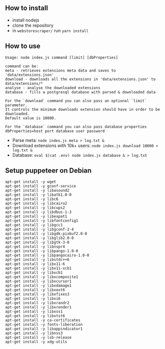 ## How to install

* install nodejs
* clone the repository
* in `webstorescraper/` run `yarn install`

## How to use

```
Usage: node index.js command [limit] [dbProperties]

command can be:
meta - retrieves extensions meta data and saves to 'data/extensions.json'
download - downloads all the extensions in 'data/extensions.json' to data/extensions/*
analyse - analyse the downloaded extensions
database - fills a postgresql database with parsed & downloaded data

For the `download` command you can also pass an optional `limit` parameter.
It controls the minimum downloads extension should have in order to be downloaded.
Default value is 10000.

For the `database` command you can also pass database properties
dbProperties=host port database user password
```

* Parse meta: `node index.js meta > log.txt &`
* Download extensions with 10k+ users: `node index.js download 10000 > log.txt &`
* Database: `eval $(cat .env) node index.js database & > log.txt`

## Setup puppeteer on Debian

```
apt-get install -y wget
apt-get install -y gconf-service
apt-get install -y libasound2
apt-get install -y libatk1.0-0
apt-get install -y libc6
apt-get install -y libcairo2
apt-get install -y libcups2
apt-get install -y libdbus-1-3
apt-get install -y libexpat1
apt-get install -y libfontconfig1
apt-get install -y libgcc1
apt-get install -y libgconf-2-4
apt-get install -y libgdk-pixbuf2.0-0
apt-get install -y libglib2.0-0
apt-get install -y libgtk-3-0
apt-get install -y libnspr4
apt-get install -y libpango-1.0-0
apt-get install -y libpangocairo-1.0-0
apt-get install -y libstdc++6
apt-get install -y libx11-6
apt-get install -y libx11-xcb1
apt-get install -y libxcb1
apt-get install -y libxcomposite1
apt-get install -y libxcursor1
apt-get install -y libxdamage1
apt-get install -y libxext6
apt-get install -y libxfixes3
apt-get install -y libxi6
apt-get install -y libxrandr2
apt-get install -y libxrender1
apt-get install -y libxss1
apt-get install -y libxtst6
apt-get install -y ca-certificates
apt-get install -y fonts-liberation
apt-get install -y libappindicator1
apt-get install -y libnss3
apt-get install -y lsb-release
apt-get install -y xdg-utils
```
